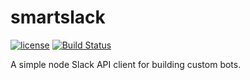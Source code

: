 # smartslack

[![license](http://img.shields.io/badge/license-MIT-blue.svg?style=flat)](https://raw.githubusercontent.com/philliphenslee/smartslack/master/LICENSE)
[![Build Status](https://travis-ci.org/philliphenslee/smartslack.svg?branch=master)](https://travis-ci.org/philliphenslee/smartslack)

A simple node Slack API client for building custom bots.
